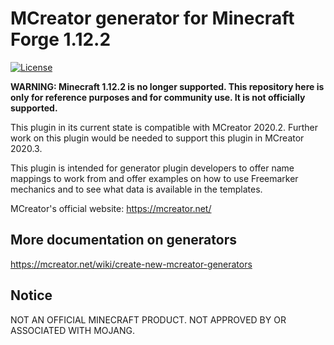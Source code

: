 # MCreator generator for Minecraft Forge 1.12.2
[![License](https://img.shields.io/badge/License-Apache%202.0-blue.svg)](https://github.com/Pylo/MCreatorGenerator-forge-1.12.2/blob/master/LICENSE)

**WARNING: Minecraft 1.12.2 is no longer supported. This repository here is only for reference purposes
and for community use. It is not officially supported.**

This plugin in its current state is compatible with MCreator 2020.2. Further work on this plugin 
would be needed to support this plugin in MCreator 2020.3.

This plugin is intended for generator plugin developers to offer name mappings to work from and offer
examples on how to use Freemarker mechanics and to see what data is available in the templates. 

MCreator's official website: https://mcreator.net/

## More documentation on generators

https://mcreator.net/wiki/create-new-mcreator-generators

## Notice

NOT AN OFFICIAL MINECRAFT PRODUCT. NOT APPROVED BY OR ASSOCIATED WITH MOJANG.
